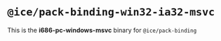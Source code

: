 # `@ice/pack-binding-win32-ia32-msvc`

This is the **i686-pc-windows-msvc** binary for `@ice/pack-binding`
